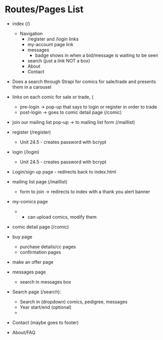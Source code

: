 # Routes/Pages List
 
- index (/)  
  - Navigation
      - /register and /login links
      - my-account page link
      - messages
        - badge shows in when a bid/message is waiting to be seen
      - search (just a link NOT a box)
      - About
      - Contact
 
 - Does a search through Strapi for comics for sale/trade and presents them in a carousel
  - links on each comic for sale or trade, (
      - pre-login -> pop-up that says to login or register in order to trade
      - post-login -> goes to comic detail page (/comic)
  - join our mailing list pop-up -> to mailing list form (/maillist) 
 
- register (/register)
  - Unit 24.5 - creates password with bcrypt
 
- login (/login)
  - Unit 24.5 - creates password with bcrypt
 
- Login/sign up page - redirects back to index.html
 
- mailing list page (/maillist)
  - form to join -> redirects to index with a thank you alert banner
 
- my-comics page 
  - - can upload comics, modify them
 
- comic detail page (/comic)
 
- buy page
  - purchase details/cc pages
  - confirmation pages
 
- make an offer page
 
- messages page
  - search in messages box
 
- Search page (/search):
  - Search in (dropdown) comics, pedigree, messages
  - Year start/end (optional)
  - 
- Contact (maybe goes to footer)  
- About/FAQ
